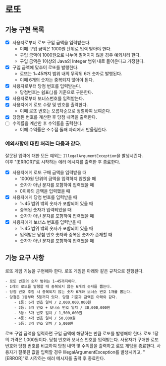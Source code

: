 # 로또

## 기능 구현 목록
- [x] 사용자로부터 로또 구입 금액을 입력받는다.
  - 이때 구입 금액은 1000원 단위로 입력 받아야 한다.
  - 구입 금액이 1000원으로 나누어 떨어지지 않을 경우 예외처리 한다.
  - 구입 금액은 1이상의 Java의 Integer 범위 내로 들어온다고 가정한다.
- [x] 구입 금액에 맞추어 로또를 발행한다.
  - 로또는 1~45까지 범위 내의 무작위 6개 숫자로 발행된다.
  - 이때 6개의 숫자는 중복되지 않아야 된다.
- [x] 사용자로부터 당첨 번호를 입력받는다.
  - 당첨번호는 쉼표(,)를 기준으로 구분한다.
- [x] 사용자로부터 보너스번호를 입력받는다.
- [x] 사용자에게 로또 수량 및 번호를 출력한다.
  - 이때 로또 번호는 오름차순으로 정렬하여 보여준다.
- [x] 당첨된 번호를 계산한 후 당첨 내역을 출력한다.
- [ ] 수익률을 계산한 후 수익률을 출력한다.
  - 이때 수익률은 소수점 둘째 자리에서 반올림한다.

### 예외사항에 대한 처리는 다음과 같다.
잘못된 입력에 대한 모든 예외는 `IllegalArgumentException`을 발생시킨다.<br>
이후 "[ERROR]"로 시작하는 에러 메시지를 출력한 후 종료한다.
- [x] 사용자에게 로또 구매 금액을 입력받을 때
  - 1000원 단위의 금액을 입력하지 않았을 때
  - 숫자가 아닌 문자를 포함하여 입력했을 때
  - 0이하의 금액을 입력했을 때
- [x] 사용자에게 당첨 번호를 입력받을 때
  - 1~45 범위 밖의 숫자가 포함되어 있을 때
  - 중복된 숫자가 입력되었을 때
  - 숫자가 아닌 문자를 포함하여 입력했을 때
- [x] 사용자에게 보너스 번호를 입력받을 때
  - 1~45 범위 밖의 숫자가 포함되어 있을 때
  - 입력받은 당첨 번호 숫자와 중복된 숫자가 존재할 때
  - 숫자가 아닌 문자를 포함하여 입력했을 때

## 기능 요구 사항
로또 게임 기능을 구현해야 한다. 로또 게임은 아래와 같은 규칙으로 진행된다.
```
- 로또 번호의 숫자 범위는 1~45까지이다.
- 1개의 로또를 발행할 때 중복되지 않는 6개의 숫자를 뽑는다.
- 당첨 번호 추첨 시 중복되지 않는 숫자 6개와 보너스 번호 1개를 뽑는다.
- 당첨은 1등부터 5등까지 있다. 당첨 기준과 금액은 아래와 같다.
    - 1등: 6개 번호 일치 / 2,000,000,000원
    - 2등: 5개 번호 + 보너스 번호 일치 / 30,000,000원
    - 3등: 5개 번호 일치 / 1,500,000원
    - 4등: 4개 번호 일치 / 50,000원
    - 5등: 3개 번호 일치 / 5,000원
```
로또 구입 금액을 입력하면 구입 금액에 해당하는 만큼 로또를 발행해야 한다.
로또 1장의 가격은 1,000원이다.
당첨 번호와 보너스 번호를 입력받는다.
사용자가 구매한 로또 번호와 당첨 번호를 비교하여 당첨 내역 및 수익률을 출력하고 로또 게임을 종료한다.
사용자가 잘못된 값을 입력할 경우 IllegalArgumentException를 발생시키고, "[ERROR]"로 시작하는 에러 메시지를 출력 후 종료한다.
